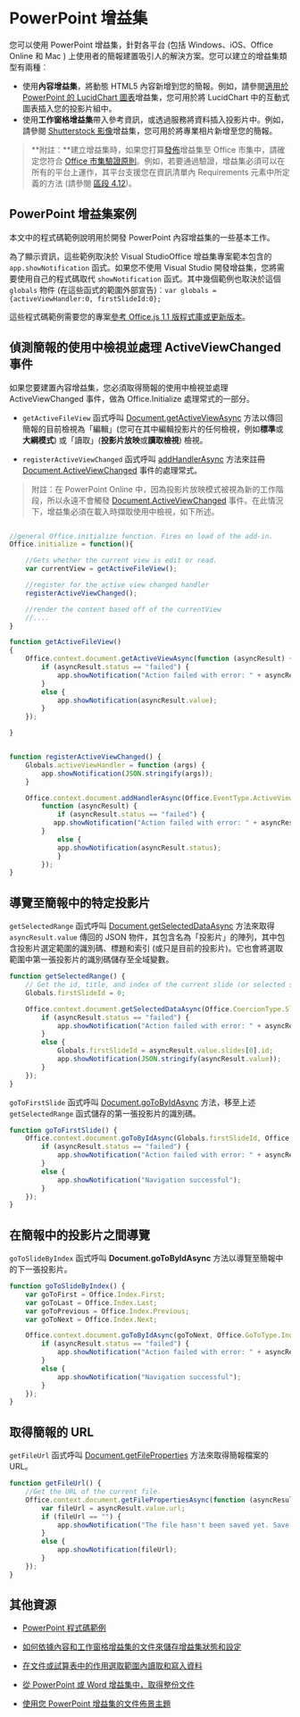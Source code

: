 # <a name="powerpoint-add-ins"></a>PowerPoint 增益集

您可以使用 PowerPoint 增益集，針對各平台 (包括 Windows、iOS、Office Online 和 Mac ) 上使用者的簡報建置吸引人的解決方案。您可以建立的增益集類型有兩種︰

- 使用**內容增益集**，將動態 HTML5 內容新增到您的簡報。例如，請參閱[適用於 PowerPoint 的 LucidChart 圖表](https://store.office.com/en-us/app.aspx?assetid=WA104380117&ui=en-US&rs=en-US&ad=US&clickedfilter=OfficeProductFilter%3APowerPoint&productgroup=PowerPoint&homprd=PowerPoint&sourcecorrid=950950b7-aa6c-4766-95fa-e75d37266c21&homappcat=Productivity&homapppos=3&homchv=2&appredirect=false)增益集，您可用於將 LucidChart 中的互動式圖表插入您的投影片組中。
- 使用**工作窗格增益集**帶入參考資訊，或透過服務將資料插入投影片中。例如，請參閱 [Shutterstock 影像](https://store.office.com/en-us/app.aspx?assetid=WA104380169&ui=en-US&rs=en-US&ad=US&clickedfilter=OfficeProductFilter%3APowerPoint&productgroup=PowerPoint&homprd=PowerPoint&sourcecorrid=950950b7-aa6c-4766-95fa-e75d37266c21&homappcat=Editor%2527s%2BPicks&homapppos=0&homchv=1&appredirect=false)增益集，您可用於將專業相片新增至您的簡報。 

>**附註：**建立增益集時，如果您打算[發佈](../publish/publish.md)增益集至 Office 市集中，請確定您符合 [Office 市集驗證原則](https://msdn.microsoft.com/en-us/library/jj220035.aspx)。例如，若要通過驗證，增益集必須可以在所有的平台上運作，其平台支援您在資訊清單內 Requirements 元素中所定義的方法 (請參閱 [區段 4.12](https://msdn.microsoft.com/en-us/library/jj220035.aspx#Anchor_3))。

## <a name="powerpoint-add-in-scenarios"></a>PowerPoint 增益集案例

本文中的程式碼範例說明用於開發 PowerPoint 內容增益集的一些基本工作。 

為了顯示資訊，這些範例取決於 Visual StudioOffice 增益集專案範本包含的 `app.showNotification` 函式。如果您不使用 Visual Studio 開發增益集，您將需要使用自己的程式碼取代 `showNotification` 函式。其中幾個範例也取決於這個 `globals` 物件 (在這些函式的範圍外部宣告)︰`var globals = {activeViewHandler:0, firstSlideId:0};`

這些程式碼範例需要您的專案[參考 Office.js 1.1 版程式庫或更新版本](../../docs/develop/referencing-the-javascript-api-for-office-library-from-its-cdn.md)。


## <a name="detect-the-presentations-active-view-and-handle-the-activeviewchanged-event"></a>偵測簡報的使用中檢視並處理 ActiveViewChanged 事件

如果您要建置內容增益集，您必須取得簡報的使用中檢視並處理 ActiveViewChanged 事件，做為 Office.Initialize 處理常式的一部分。


- `getActiveFileView` 函式呼叫 [Document.getActiveViewAsync](../../reference/shared/document.getactiveviewasync.md) 方法以傳回簡報的目前檢視為「編輯」(您可在其中編輯投影片的任何檢視，例如**標準**或**大綱模式**) 或「讀取」(**投影片放映**或**讀取檢視**) 檢視。


- `registerActiveViewChanged` 函式呼叫 [addHandlerAsync](../../reference/shared/document.addhandlerasync.md) 方法來註冊 [Document.ActiveViewChanged](../../reference/shared/document.activeviewchanged.md) 事件的處理常式。 
> 附註：在 PowerPoint Online 中，因為投影片放映模式被視為新的工作階段，所以永遠不會觸發 [Document.ActiveViewChanged](../../reference/shared/document.activeviewchanged.md) 事件。在此情況下，增益集必須在載入時擷取使用中檢視，如下所述。



```js

//general Office.initialize function. Fires on load of the add-in.
Office.initialize = function(){

    //Gets whether the current view is edit or read.
    var currentView = getActiveFileView();

    //register for the active view changed handler
    registerActiveViewChanged();

    //render the content based off of the currentView
    //....
}

function getActiveFileView()
{
    Office.context.document.getActiveViewAsync(function (asyncResult) {
        if (asyncResult.status == "failed") {
            app.showNotification("Action failed with error: " + asyncResult.error.message);
        }
        else {
            app.showNotification(asyncResult.value);
        }
    });

}


function registerActiveViewChanged() {
    Globals.activeViewHandler = function (args) {
        app.showNotification(JSON.stringify(args));
    }

    Office.context.document.addHandlerAsync(Office.EventType.ActiveViewChanged, Globals.activeViewHandler, 
        function (asyncResult) {
            if (asyncResult.status == "failed") {
           app.showNotification("Action failed with error: " + asyncResult.error.message);
        }
            else {
            app.showNotification(asyncResult.status);
            }
        });
}
```
    

## <a name="navigate-to-a-particular-slide-in-the-presentation"></a>導覽至簡報中的特定投影片

`getSelectedRange` 函式呼叫 [Document.getSelectedDataAsync](../../reference/shared/document.getselecteddataasync.md) 方法來取得 `asyncResult.value` 傳回的 JSON 物件，其包含名為「投影片」的陣列，其中包含投影片選定範圍的識別碼、標題和索引 (或只是目前的投影片)。它也會將選取範圍中第一張投影片的識別碼儲存至全域變數。


```js
function getSelectedRange() {
    // Get the id, title, and index of the current slide (or selected slides) and store the first slide id */
    Globals.firstSlideId = 0;

    Office.context.document.getSelectedDataAsync(Office.CoercionType.SlideRange, function (asyncResult) {
        if (asyncResult.status == "failed") {
            app.showNotification("Action failed with error: " + asyncResult.error.message);
        }
        else {
            Globals.firstSlideId = asyncResult.value.slides[0].id;
            app.showNotification(JSON.stringify(asyncResult.value));
        }
    });
}
```

`goToFirstSlide` 函式呼叫 [Document.goToByIdAsync](../../reference/shared/document.gotobyidasync.md) 方法，移至上述 `getSelectedRange` 函式儲存的第一張投影片的識別碼。




```js
function goToFirstSlide() {
    Office.context.document.goToByIdAsync(Globals.firstSlideId, Office.GoToType.Slide, function (asyncResult) {
        if (asyncResult.status == "failed") {
            app.showNotification("Action failed with error: " + asyncResult.error.message);
        }
        else {
            app.showNotification("Navigation successful");
        }
    });
}
```


## <a name="navigate-between-slides-in-the-presentation"></a>在簡報中的投影片之間導覽

`goToSlideByIndex` 函式呼叫 **Document.goToByIdAsync** 方法以導覽至簡報中的下一張投影片。


```js
function goToSlideByIndex() {
    var goToFirst = Office.Index.First;
    var goToLast = Office.Index.Last;
    var goToPrevious = Office.Index.Previous;
    var goToNext = Office.Index.Next;

    Office.context.document.goToByIdAsync(goToNext, Office.GoToType.Index, function (asyncResult) {
        if (asyncResult.status == "failed") {
            app.showNotification("Action failed with error: " + asyncResult.error.message);
        }
        else {
            app.showNotification("Navigation successful");
        }
    });
}
```

## <a name="get-the-url-of-the-presentation"></a>取得簡報的 URL

`getFileUrl` 函式呼叫 [Document.getFileProperties](../../reference/shared/document.getfilepropertiesasync.md) 方法來取得簡報檔案的 URL。


```js
function getFileUrl() {
    //Get the URL of the current file.
    Office.context.document.getFilePropertiesAsync(function (asyncResult) {
        var fileUrl = asyncResult.value.url;
        if (fileUrl == "") {
            app.showNotification("The file hasn't been saved yet. Save the file and try again");
        }
        else {
            app.showNotification(fileUrl);
        }
    });
}
```



## <a name="additional-resources"></a>其他資源
- [PowerPoint 程式碼範例](https://dev.office.com/code-samples#?filters=powerpoint)

- [如何依據內容和工作窗格增益集的文件來儲存增益集狀態和設定](../../docs/develop/persisting-add-in-state-and-settings.md#how-to-save-add-in-state-and-settings-per-document-for-content-and-task-pane-add-ins)

- [在文件或試算表中的作用選取範圍內讀取和寫入資料](../../docs/develop/read-and-write-data-to-the-active-selection-in-a-document-or-spreadsheet.md)
    
- [從 PowerPoint 或 Word 增益集中，取得整份文件](../../docs/develop/get-the-whole-document-from-an-add-in-for-powerpoint-or-word.md)
    
- [使用您 PowerPoint 增益集的文件佈景主題](../powerpoint/use-document-themes-in-your-powerpoint-add-ins.md)
    
